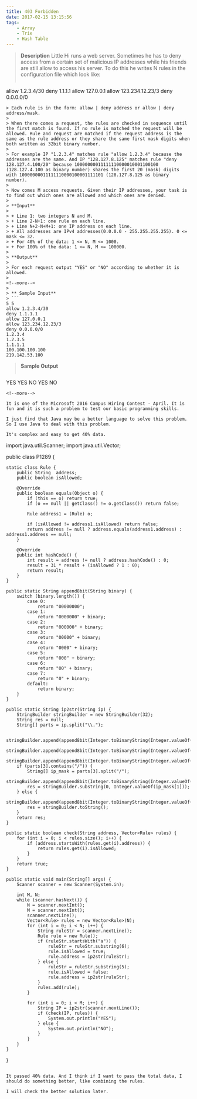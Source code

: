 ```yaml
---
title: 403 Forbidden
date: 2017-02-15 13:15:56
tags:
    - Array
    - Trie
    - Hash Table
---
```



> **Description**
> Little Hi runs a web server. Sometimes he has to deny access from a certain set of malicious IP addresses while his friends are still allow to access his server. To do this he writes N rules in the configuration file which look like:
> ```
allow 1.2.3.4/30
deny 1.1.1.1
allow 127.0.0.1
allow 123.234.12.23/3
deny 0.0.0.0/0
```
> Each rule is in the form: allow | deny address or allow | deny address/mask.
>
> When there comes a request, the rules are checked in sequence until the first match is found. If no rule is matched the request will be allowed. Rule and request are matched if the request address is the same as the rule address or they share the same first mask digits when both written as 32bit binary number.
>
> For example IP "1.2.3.4" matches rule "allow 1.2.3.4" because the addresses are the same. And IP "128.127.8.125" matches rule "deny 128.127.4.100/20" because 10000000011111110000010001100100 (128.127.4.100 as binary number) shares the first 20 (mask) digits with 10000000011111110000100001111101 (128.127.8.125 as binary number).
>
> Now comes M access requests. Given their IP addresses, your task is to find out which ones are allowed and which ones are denied.
>
> **Input**
>
> + Line 1: two integers N and M.
> + Line 2-N+1: one rule on each line.
> + Line N+2-N+M+1: one IP address on each line.
> + All addresses are IPv4 addresses(0.0.0.0 - 255.255.255.255). 0 <= mask <= 32.
> + For 40% of the data: 1 <= N, M <= 1000.
> + For 100% of the data: 1 <= N, M <= 100000.
>
> **Output**
>
> For each request output "YES" or "NO" according to whether it is allowed.
>
<!--more-->
>
> ** Sample Input**
> ```
5 5
allow 1.2.3.4/30
deny 1.1.1.1
allow 127.0.0.1
allow 123.234.12.23/3
deny 0.0.0.0/0
1.2.3.4
1.2.3.5
1.1.1.1
100.100.100.100
219.142.53.100
```
> **Sample Output**
> ```
YES
YES
NO
YES
NO
 ```
<!--more-->

It is one of the Microsoft 2016 Campus Hiring Contest - April. It is fun and it is such a problem to test our basic programming skills.

I just find that Java may be a better language to solve this problem. So I use Java to deal with this problem.

It's complex and easy to get 40% data.

```
import java.util.Scanner;
import java.util.Vector;

public class P1289 {

    static class Rule {
        public String  address;
        public boolean isAllowed;

        @Override
        public boolean equals(Object o) {
            if (this == o) return true;
            if (o == null || getClass() != o.getClass()) return false;

            Rule address1 = (Rule) o;

            if (isAllowed != address1.isAllowed) return false;
            return address != null ? address.equals(address1.address) : address1.address == null;
        }

        @Override
        public int hashCode() {
            int result = address != null ? address.hashCode() : 0;
            result = 31 * result + (isAllowed ? 1 : 0);
            return result;
        }
    }

    public static String append8bit(String binary) {
        switch (binary.length()) {
            case 0:
                return "00000000";
            case 1:
                return "0000000" + binary;
            case 2:
                return "000000" + binary;
            case 3:
                return "00000" + binary;
            case 4:
                return "0000" + binary;
            case 5:
                return "000" + binary;
            case 6:
                return "00" + binary;
            case 7:
                return "0" + binary;
            default:
                return binary;
        }
    }

    public static String ip2str(String ip) {
        StringBuilder stringBuilder = new StringBuilder(32);
        String res = null;
        String[] parts = ip.split("\\.");

        stringBuilder.append(append8bit(Integer.toBinaryString(Integer.valueOf(parts[0]))));
        stringBuilder.append(append8bit(Integer.toBinaryString(Integer.valueOf(parts[1]))));
        stringBuilder.append(append8bit(Integer.toBinaryString(Integer.valueOf(parts[2]))));
        if (parts[3].contains("/")) {
            String[] ip_mask = parts[3].split("/");
            stringBuilder.append(append8bit(Integer.toBinaryString(Integer.valueOf(ip_mask[0]))));
            res = stringBuilder.substring(0, Integer.valueOf(ip_mask[1]));
        } else {
            stringBuilder.append(append8bit(Integer.toBinaryString(Integer.valueOf(parts[3]))));
            res = stringBuilder.toString();
        }
        return res;
    }

    public static boolean check(String address, Vector<Rule> rules) {
        for (int i = 0; i < rules.size(); i++) {
            if (address.startsWith(rules.get(i).address)) {
                return rules.get(i).isAllowed;
            }
        }
        return true;
    }

    public static void main(String[] args) {
        Scanner scanner = new Scanner(System.in);

        int M, N;
        while (scanner.hasNext()) {
            N = scanner.nextInt();
            M = scanner.nextInt();
            scanner.nextLine();
            Vector<Rule> rules = new Vector<Rule>(N);
            for (int i = 0; i < N; i++) {
                String ruleStr = scanner.nextLine();
                Rule rule = new Rule();
                if (ruleStr.startsWith("a")) {
                    ruleStr = ruleStr.substring(6);
                    rule.isAllowed = true;
                    rule.address = ip2str(ruleStr);
                } else {
                    ruleStr = ruleStr.substring(5);
                    rule.isAllowed = false;
                    rule.address = ip2str(ruleStr);
                }
                rules.add(rule);
            }

            for (int i = 0; i < M; i++) {
                String IP = ip2str(scanner.nextLine());
                if (check(IP, rules)) {
                    System.out.println("YES");
                } else {
                    System.out.println("NO");
                }
            }
        }
    }
}
```

It passed 40% data. And I think if I want to pass the total data, I should do something better, like combining the rules.

I will check the better solution later.
